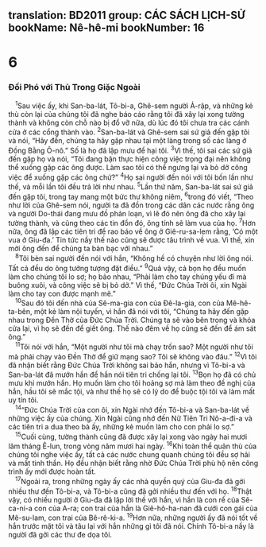 translation: BD2011
group: CÁC SÁCH LỊCH-SỬ
bookName: Nê-hê-mi 
bookNumber: 16
-------

<div class="title"><h1>6</h1><h3>Ðối Phó với Thù Trong Giặc Ngoài</h3></div>
<span class="verse ne_6_1"> <sup>1</sup>Sau việc ấy, khi San-ba-lát, Tô-bi-a, Ghê-sem người Ả-rập, và những kẻ thù còn lại của chúng tôi đã nghe báo cáo rằng tôi đã xây lại xong tường thành và không còn chỗ nào bị đổ vỡ nữa, dù lúc đó tôi chưa tra các cánh cửa ở các cổng thành vào. </span>
<span class="verse ne_6_2"><sup>2</sup>San-ba-lát và Ghê-sem sai sứ giả đến gặp tôi và nói, “Hãy đến, chúng ta hãy gặp nhau tại một làng trong số các làng ở Ðồng Bằng Ô-nô.” Số là họ đã lập mưu để hại tôi. </span>
<span class="verse ne_6_3"><sup>3</sup>Vì thế, tôi sai các sứ giả đến gặp họ và nói, “Tôi đang bận thực hiện công việc trọng đại nên không thể xuống gặp các ông được. Làm sao tôi có thể ngưng lại và bỏ dở công việc để xuống gặp các ông chứ?” </span>
<span class="verse ne_6_4"><sup>4</sup>Họ sai người đến nói với tôi bốn lần như thế, và mỗi lần tôi đều trả lời như nhau. </span>
<span class="verse ne_6_5"><sup>5</sup>Lần thứ năm, San-ba-lát sai sứ giả đến gặp tôi, trong tay mang một bức thư không niêm, </span>
<span class="verse ne_6_6"><sup>6</sup>trong đó viết, “Theo như lời của Ghê-sem nói, người ta đã đồn trong các dân các nước rằng ông và người Do-thái đang mưu đồ phản loạn, vì lẽ đó nên ông đã cho xây lại tường thành, và cũng theo các tin đồn đó, ông tính sẽ làm vua của họ. </span>
<span class="verse ne_6_7"><sup>7</sup>Hơn nữa, ông đã lập các tiên tri để rao báo về ông ở Giê-ru-sa-lem rằng, ‘Có một vua ở Giu-đa.’ Tin tức nầy thế nào cũng sẽ được tâu trình về vua. Vì thế, xin mời ông đến để chúng ta bàn bạc với nhau.”<br/></span>
<span class="verse ne_6_8"> <sup>8</sup>Tôi bèn sai người đến nói với hắn, “Không hề có chuyện như lời ông nói. Tất cả đều do ông tưởng tượng đặt điều.” </span>
<span class="verse ne_6_9"><sup>9</sup>Quả vậy, cả bọn họ đều muốn làm cho chúng tôi lo sợ; họ bảo nhau, “Phải làm cho tay chúng yếu đi mà buông xuôi, và công việc sẽ bị bỏ dở.” Vì thế, “Ðức Chúa Trời ôi, xin Ngài làm cho tay con được mạnh mẽ.”<br/></span>
<span class="verse ne_6_10"> <sup>10</sup>Sau đó tôi đến nhà của Sê-ma-gia con của Ðê-la-gia, con của Mê-hê-ta-bên, một kẻ làm nội tuyến, vì hắn đã nói với tôi, “Chúng ta hãy đến gặp nhau trong Ðền Thờ của Ðức Chúa Trời. Chúng ta sẽ vào bên trong và khóa cửa lại, vì họ sẽ đến để giết ông. Thế nào đêm về họ cũng sẽ đến để ám sát ông.”<br/></span>
<span class="verse ne_6_11"> <sup>11</sup>Tôi nói với hắn, “Một người như tôi mà chạy trốn sao? Một người như tôi mà phải chạy vào Ðền Thờ để giữ mạng sao? Tôi sẽ không vào đâu.” </span>
<span class="verse ne_6_12"><sup>12</sup>Vì tôi đã nhận biết rằng Ðức Chúa Trời không sai bảo hắn, nhưng vì Tô-bi-a và San-ba-lát đã mướn hắn để hắn nói tiên tri chống lại tôi. </span>
<span class="verse ne_6_13"><sup>13</sup>Bọn họ đã có chủ mưu khi mướn hắn. Họ muốn làm cho tôi hoảng sợ mà làm theo đề nghị của hắn, hầu tôi sẽ mắc tội, và như thế họ sẽ có lý do để buộc tội tôi và làm mất uy tín tôi.<br/></span>
<span class="verse ne_6_14"> <sup>14</sup>“Ðức Chúa Trời của con ôi, xin Ngài nhớ đến Tô-bi-a và San-ba-lát về những việc ấy của chúng. Xin Ngài cũng nhớ đến Nữ Tiên Tri Nô-a-đi-a và các tiên tri a dua theo bà ấy, những kẻ muốn làm cho con phải lo sợ.”<br/></span>
<span class="verse ne_6_15"> <sup>15</sup>Cuối cùng, tường thành cũng đã được xây lại xong vào ngày hai mươi lăm tháng Ê-lun, trong vòng năm mươi hai ngày. </span>
<span class="verse ne_6_16"><sup>16</sup>Khi toàn thể quân thù của chúng tôi nghe việc ấy, tất cả các nước chung quanh chúng tôi đều sợ hãi và mất tinh thần. Họ đều nhận biết rằng nhờ Ðức Chúa Trời phù hộ nên công trình ấy mới được hoàn tất.<br/></span>
<span class="verse ne_6_17"> <sup>17</sup>Ngoài ra, trong những ngày ấy các nhà quyền quý của Giu-đa đã gởi nhiều thư đến Tô-bi-a, và Tô-bi-a cũng đã gởi nhiều thư đến với họ. </span>
<span class="verse ne_6_18"><sup>18</sup>Thật vậy, có nhiều người ở Giu-đa đã lập lời thề với hắn, vì hắn là con rể của Sê-ca-ni-a con của A-ra; con trai của hắn là Giê-hô-ha-nan đã cưới con gái của Mê-su-lam, con trai của Bê-rê-ki-a. </span>
<span class="verse ne_6_19"><sup>19</sup>Hơn nữa, những người ấy đã nói tốt về hắn trước mặt tôi và tâu lại với hắn những gì tôi đã nói. Chính Tô-bi-a nầy là người đã gởi các thư đe dọa tôi.<br/></span>
